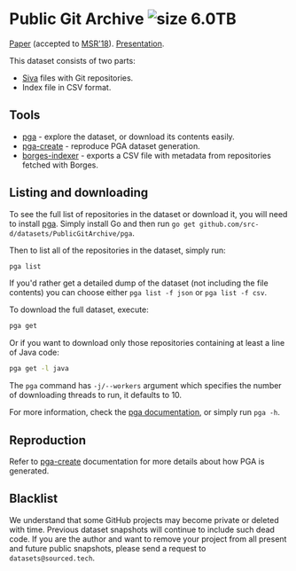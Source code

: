 Public Git Archive ![size 6.0TB](https://img.shields.io/badge/size-6.0TB-green.svg)
==================

[Paper](https://arxiv.org/abs/1803.10144) (accepted to [MSR'18](https://2018.msrconf.org/track/msr-2018-Data-Showcase-Papers)). [Presentation](http://vmarkovtsev.github.io/msr-2018-gothenburg/).

This dataset consists of two parts:

* [Siva](https://github.com/src-d/go-siva) files with Git repositories.
* Index file in CSV format.

## Tools

* [pga](pga) - explore the dataset, or download its contents easily.
* [pga-create](pga-create) - reproduce PGA dataset generation.
* [borges-indexer](borges-indexer) - exports a CSV file with metadata from repositories fetched with Borges.

## Listing and downloading

To see the full list of repositories in the dataset or download it, you will need to install
[pga](pga).
Simply install Go and then run `go get github.com/src-d/datasets/PublicGitArchive/pga`.

Then to list all of the repositories in the dataset, simply run:

```bash
pga list
```

If you'd rather get a detailed dump of the dataset (not including the file contents)
you can choose either `pga list -f json` or `pga list -f csv`.

To download the full dataset, execute:

```bash
pga get
```

Or if you want to download only those repositories containing at least a line of Java code:

```bash
pga get -l java
```

The `pga` command has `-j/--workers` argument which specifies the number of downloading threads to run, it defaults to 10.

For more information, check the [pga documentation](pga), or simply run `pga -h`.

## Reproduction

Refer to [pga-create](pga-create) documentation for more details about how PGA is generated.

## Blacklist

We understand that some GitHub projects may become private or deleted with time. Previous dataset snapshots will continue to include such dead code. If you are the author and want to remove your project from all present and future public snapshots, please send a request to `datasets@sourced.tech`.
